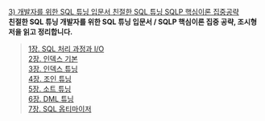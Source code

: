 [3) 개발자를 위한 SQL 튜닝 입문서 친절한 SQL 튜닝 SQLP 핵심이론 집중공략](https://product.kyobobook.co.kr/detail/S000001975837) <br>
**친절한 SQL 튜닝 개발자를 위한 SQL 튜닝 입문서 / SQLP 핵심이론 집중 공략, 조시형 저을 읽고 정리합니다. <br>**
> [1장. SQL 처리 과정과 I/O <br>](https://medium.com/@18corsair/친절한-sql-튜닝-개발자를-위한-sql-튜닝-입문서-sqlp-핵심이론-집중-공략-조시형-저-1장-sql-처리-과정과-i-o-83f64600f455)
> [2장. 인덱스 기본 <br>](https://medium.com/@18corsair/친절한-sql-튜닝-개발자를-위한-sql-튜닝-입문서-sqlp-핵심이론-집중-공략-조시형-저-2장-인덱스-기본-bff9be4c69a2)
> [3장. 인덱스 튜닝 <br>]()
> [4장. 조인 튜닝 <br>]()
> [5장. 소트 튜닝 <br>]()
> [6장. DML 튜닝 <br>]()
> [7장. SQL 옵티마이저 <br>]()